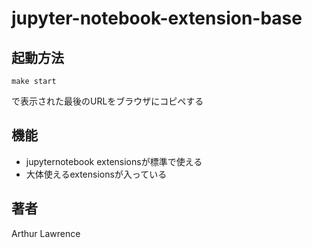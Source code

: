 # jupyter-notebook-extension-base


## 起動方法

```make start```

で表示された最後のURLをブラウザにコピペする


## 機能

- jupyternotebook extensionsが標準で使える
- 大体使えるextensionsが入っている


## 著者

Arthur  Lawrence
